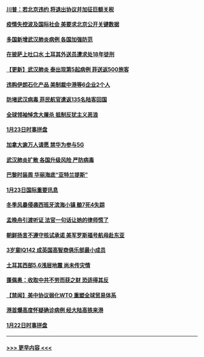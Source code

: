 #### [川普：若北京违约 将退出协议并加征巨额关税](../pages/prog202/a102760250.md?t=01250344) 
#### [疫情失控波及国际社会 美要求北京公开关键数据](../pages/prog202/a102760245.md?t=01250344) 
#### [多国新增武汉肺炎病例 各国加强防范](../pages/prog202/a102760214.md?t=01250344) 
#### [在披萨上吐口水 土耳其外送员遭求处18年徒刑](../pages/prog202/a102759979.md?t=01250344) 
#### [【更新】武汉肺炎 泰出现第5起病例 菲送返500旅客](../pages/prog202/a102758911.md?t=01250344) 
#### [违购伊朗石化产品 美制裁中港等6企业2个人](../pages/prog202/a102759952.md?t=01250344) 
#### [防堵武汉病毒 菲民航官遣返135名陆客回国](../pages/prog202/a102759946.md?t=01250344) 
#### [全球领袖悼念大屠杀 抵制反犹主义恶浪](../pages/prog202/a102759678.md?t=01250344) 
#### [1月23日时事拼盘](../pages/prog202/a102759599.md?t=01250344) 
#### [加拿大逾万人请愿 禁华为参与5G](../pages/prog202/a102759553.md?t=01250344) 
#### [武汉肺炎扩散 各国升级风险 严防病毒](../pages/prog202/a102759400.md?t=01250344) 
#### [巴黎时装周 华丽海底“亚特兰提斯”](../pages/prog202/a102759217.md?t=01250344) 
#### [1月23日国际重要讯息](../pages/prog202/a102759199.md?t=01250344) 
#### [冬季风暴侵袭西班牙滨海小镇 酿7死4失踪](../pages/prog202/a102759119.md?t=01250344) 
#### [孟晚舟引渡听证 法官一句话让她的律师慌了](../pages/prog202/a102759060.md?t=01250344) 
#### [朝鲜扬言不遵守核试承诺 美军罗斯福号航母赴东亚](../pages/prog202/a102759001.md?t=01250344) 
#### [3岁童IQ142 成英国高智商俱乐部最小成员](../pages/prog202/a102758990.md?t=01250344) 
#### [土耳其西部5.6浅层地震 尚未传灾情](../pages/prog202/a102758903.md?t=01250344) 
#### [蓬佩奥：收取中共不劳而获之财 恐适得其反](../pages/prog202/a102758889.md?t=01250344) 
#### [【禁闻】美中协议弱化WTO 重塑全球贸易体系](../pages/prog202/a102758790.md?t=01250344) 
#### [港首爆高度怀疑确诊病例 经大陆高铁来港](../pages/prog202/a102758613.md?t=01250344) 
#### [1月22日时事拼盘](../pages/prog202/a102758615.md?t=01250344) 

----
#### [ >>> 更早内容 <<< ](../indexes/prog202-earlier.md)

